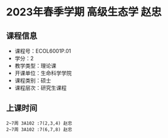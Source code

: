 # 2023年春季学期 高级生态学 赵忠






## 课程信息

- 课程号：ECOL6001P.01
- 学分：2
- 教学类型：理论课
- 开课单位：生命科学学院
- 课程类别：硕士
- 课程层次：研究生课程

## 上课时间

```
2~7周 3A102 :7(2,3,4) 赵忠
2~7周 3A102 :7(6,7,8) 赵忠
```


